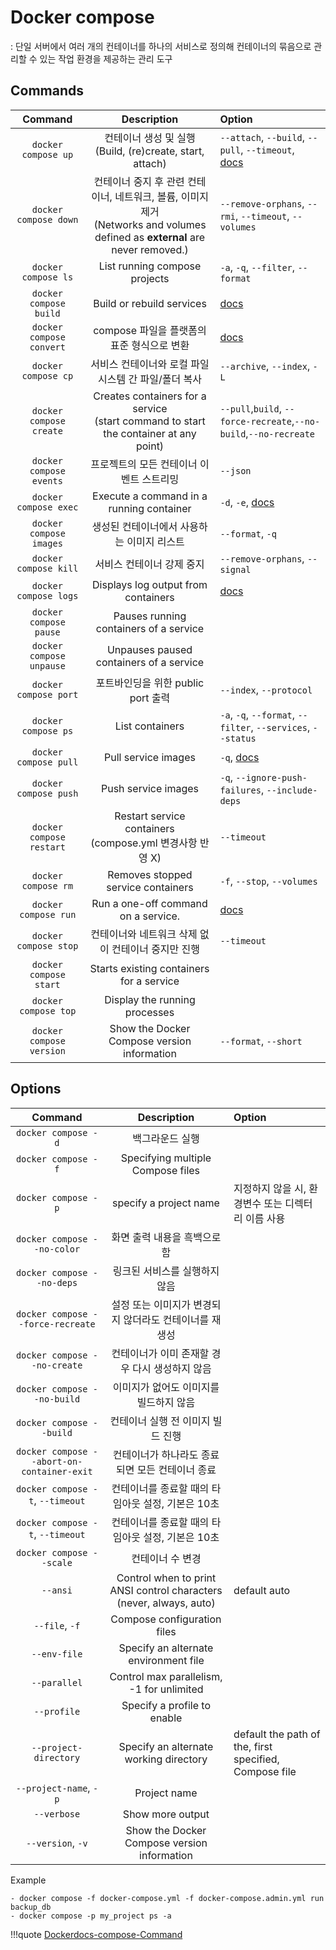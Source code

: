 # Docker compose
: 단일 서버에서 여러 개의 컨테이너를 하나의 서비스로 정의해 컨테이너의 묶음으로 관리할 수 있는 작업 환경을 제공하는 관리 도구

## Commands 
|    Command    |    Description   |    Option    |
| :-----------: | :-----------: | :-------------- |
| `docker compose up`       |컨테이너 생성 및 실행 <div> (Build, (re)create, start, attach) | `--attach`, `--build`, `--pull`, `--timeout`, <div> [docs](https://docs.docker.com/engine/reference/commandline/compose_up/)
| `docker compose down`     |컨테이너 중지 후 관련 컨테이너, 네트워크, 볼륨, 이미지 제거 <div> (Networks and volumes defined as **external** are never removed.) | `--remove-orphans`, `--rmi`, `--timeout`, `--volumes`
| `docker compose ls`       |List running compose projects | `-a`, `-q`, `--filter`, `--format`
| `docker compose build`    |Build or rebuild services | [docs](https://docs.docker.com/engine/reference/commandline/compose_build/)
| `docker compose convert`  |compose 파일을 플랫폼의 표준 형식으로 변환 | [docs](https://docs.docker.com/engine/reference/commandline/compose_convert/)
| `docker compose cp`       |서비스 컨테이너와 로컬 파일시스템 간 파일/폴더 복사 |`--archive`, `--index`, `-L`
| `docker compose create`   |Creates containers for a service <div> (start command to start the container at any point)| `--pull`,`build`, `--force-recreate`,`--no-build`,`--no-recreate`
| `docker compose events`   |프로젝트의 모든 컨테이너 이벤트 스트리밍 | `--json`
| `docker compose exec`     |Execute a command in a running container | `-d`, `-e`, [docs](https://docs.docker.com/engine/reference/commandline/compose_exec/)
| `docker compose images`   |생성된 컨테이너에서 사용하는 이미지 리스트 | `--format`, `-q`
| `docker compose kill`     |서비스 컨테이너 강제 중지 | `--remove-orphans`, `--signal`
| `docker compose logs`     |Displays log output from containers | [docs](https://docs.docker.com/engine/reference/commandline/compose_logs/)
| `docker compose pause`    |Pauses running containers of a service |
| `docker compose unpause`  |Unpauses paused containers of a service |
| `docker compose port`     |포트바인딩을 위한 public port 출력 | `--index`, `--protocol`
| `docker compose ps`       |List containers | `-a`, `-q`, `--format`, `--filter`, `--services`, `--status`
| `docker compose pull`     |Pull service images | `-q`, [docs](https://docs.docker.com/engine/reference/commandline/compose_pull/)
| `docker compose push`     |Push service images | `-q`, `--ignore-push-failures`, `--include-deps`
| `docker compose restart`  |Restart service containers <div> (compose.yml 변경사항 반영 X)| `--timeout`
| `docker compose rm`       |Removes stopped service containers | `-f`, `--stop`, `--volumes`
| `docker compose run`      |Run a one-off command on a service. | [docs](https://docs.docker.com/engine/reference/commandline/compose_run/)
| `docker compose stop`     |컨테이너와 네트워크 삭제 없이 컨테이너 중지만 진행 | `--timeout`
| `docker compose start`    |Starts existing containers for a service |
| `docker compose top`      |Display the running processes |
| `docker compose version`  |Show the Docker Compose version information | `--format`, `--short`

## Options
|    Command    |    Description   |    Option    |
| :-----------: | :-----------: | :-------------- |
| `docker compose -d`    |백그라운드 실행 |
| `docker compose -f`    |Specifying multiple Compose files |
| `docker compose -p`    |specify a project name            | 지정하지 않을 시, 환경변수 또는 디렉터리 이름 사용 |
| `docker compose --no-color` |화면 출력 내용을 흑백으로 함     | |
| `docker compose --no-deps` |링크된 서비스를 실행하지 않음     | |
| `docker compose --force-recreate` |설정 또는 이미지가 변경되지 않더라도 컨테이너를 재생성   | |
| `docker compose --no-create` |컨테이너가 이미 존재할 경우 다시 생성하지 않음    | |
| `docker compose --no-build` |이미지가 없어도 이미지를 빌드하지 않음    | |
| `docker compose --build` |컨테이너 실행 전 이미지 빌드 진행    | |
| `docker compose --abort-on-container-exit` |컨테이너가 하나라도 종료되면 모든 컨테이너 종료    | |
| `docker compose -t`, `--timeout` |컨테이너를 종료할 때의 타임아웃 설정, 기본은 10초    | |
| `docker compose -t`, `--timeout` |컨테이너를 종료할 때의 타임아웃 설정, 기본은 10초    | |
| `docker compose --scale` |컨테이너 수 변경  | |
| `--ansi`               |Control when to print ANSI control characters (never, always, auto) | default auto |
| `--file`, `-f`         |Compose configuration files |
| `--env-file`           |Specify an alternate environment file |
| `--parallel`           |Control max parallelism, -1 for unlimited |
| `--profile`            |Specify a profile to enable |
| `--project-directory`  |Specify an alternate working directory | default the path of the, first specified, Compose file |
| `--project-name`, `-p` |Project name |
| `--verbose`            |Show more output |
| `--version`, `-v`      |Show the Docker Compose version information |

Example
```
- docker compose -f docker-compose.yml -f docker-compose.admin.yml run backup_db
- docker compose -p my_project ps -a
```
!!!quote
    [Dockerdocs-compose-Command](https://docs.docker.com/engine/reference/commandline/compose/)